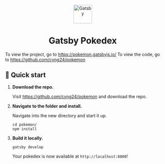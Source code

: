 <p align="center">
  <a href="https://www.gatsbyjs.com">
    <img alt="Gatsby" src="https://www.gatsbyjs.com/Gatsby-Monogram.svg" width="60" />
  </a>
</p>
<h1 align="center">
  Gatsby Pokedex
</h1>

To view the project, go to https://pokemon.gatsbyjs.io/
To view the code, go to https://github.com/cyng24/pokemon

## 🚀 Quick start

1.  **Download the repo.**

    Visit https://github.com/cyng24/pokemon and download the repo.

1.  **Navigate to the folder and install.**

    Navigate into the new directory and start it up.

    ```shell
    cd pokemon/
    npm install
    ```

1.  **Build it locally.**

    ```shell
    gatsby develop
    ```
    Your pokedex is now available at `http://localhost:8000`!
